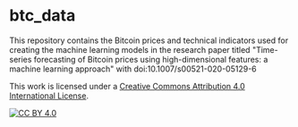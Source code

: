 # btc_data
This repository contains the Bitcoin prices and technical indicators used for creating the machine learning models in the research paper titled "Time-series forecasting of Bitcoin prices using high-dimensional features: a machine learning approach" with doi:10.1007/s00521-020-05129-6


This work is licensed under a
[Creative Commons Attribution 4.0 International License][cc-by].

[![CC BY 4.0][cc-by-image]][cc-by]

[cc-by]: http://creativecommons.org/licenses/by/4.0/
[cc-by-image]: https://i.creativecommons.org/l/by/4.0/88x31.png
[cc-by-shield]: https://img.shields.io/badge/License-CC%20BY%204.0-lightgrey.svg
